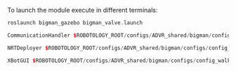 To launch the module execute in different terminals:

```cpp
roslaunch bigman_gazebo bigman_valve.launch
```

```cpp
CommunicationHandler $ROBOTOLOGY_ROOT/configs/ADVR_shared/bigman/configs/config_walkman_floating_base.yaml
```

```cpp
NRTDeployer $ROBOTOLOGY_ROOT/configs/ADVR_shared/bigman/configs/config_walkman_floating_base.yaml 

```

```cpp
XBotGUI $ROBOTOLOGY_ROOT/configs/ADVR_shared/bigman/configs/config_walkman_floating_base.yaml 
```